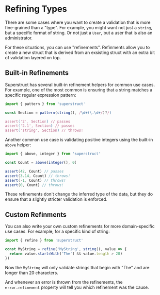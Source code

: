 # Refining Types

There are some cases where you want to create a validation that is more fine-grained than a "type". For example, you might want not just a `string`, but a specific format of string. Or not just a `User`, but a user that is also an administrator.

For these situations, you can use "refinements". Refinments allow you to create a new struct that is derived from an exsisting struct with an extra bit of validation layered on top.

## Built-in Refinements

Superstruct has several built-in refinement helpers for common use cases. For example, one of the most common is ensuring that a string matches a specific regular expression pattern:

```ts
import { pattern } from 'superstruct'

const Section = pattern(string(), /\d+(\.\d+/)?/)

assert('2', Section) // passes
assert('2.1', Section) // passes
assert('string', Section) // throws!
```

Another common use case is validating positive integers using the built-in `above` helper:

```ts
import { above, integer } from 'superstruct'

const Count = above(integer(), 0)

assert(42, Count) // passes
assert(3.14, Count) // throws!
assert(-1, Count) // throws!
assert(0, Count) // throws!
```

These refinements don't change the inferred type of the data, but they do ensure that a slightly stricter validation is enforced.

## Custom Refinments

You can also write your own custom refinements for more domain-specific use cases. For example, for a specific kind of string:

```ts
import { refine } from 'superstruct'

const MyString = refine('MyString', string(), value => {
  return value.startsWith('The') && value.length > 20)
})
```

Now the `MyString` will only validate strings that begin with "The" and are longer than 20 characters.

And whenever an error is thrown from the refinements, the `error.refinement` property will tell you which refinement was the cause.

